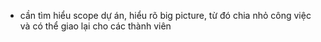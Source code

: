 - cần tìm hiểu scope dự án, hiểu rõ big picture, từ đó chia nhỏ công việc và có thể giao lại cho các thành viên